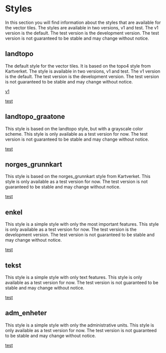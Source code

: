 # Styles
In this section you will find information about the styles that are available for the vector tiles. The styles are available in two versions, v1 and test. The v1 version is the default. The test version is the development version. The test version is not guaranteed to be stable and may change without notice.


## landtopo
The default style for the vector tiles. It is based on the topo4 style from Kartverket. The style is available in two versions, v1 and test. The v1 version is the default. The test version is the development version. The test version is not guaranteed to be stable and may change without notice.

[v1](https://vectortiles.kartverket.no/styles/v1/landtopo/style.json)

[test](https://vectortiles.kartverket.no/styles/test/landtopo/style.json)


## landtopo_graatone
This style is based on the landtopo style, but with a grayscale color scheme. This style is only available as a test version for now. The test version is not guaranteed to be stable and may change without notice.

[test](https://vectortiles.kartverket.no/styles/test/landtopo_graatone/style.json)


## norges_grunnkart
This style is based on the norges_grunnkart style from Kartverket. This style is only available as a test version for now. The test version is not guaranteed to be stable and may change without notice.

[test](https://vectortiles.kartverket.no/styles/test/norges_grunnkart/style.json)


## enkel
This style is a simple style with only the most important features. This style is only available as a test version for now.  The test version is the development version. The test version is not guaranteed to be stable and may change without notice.

[test](https://vectortiles.kartverket.no/styles/test/enkel/style.json)


## tekst
This style is a simple style with only text features. This style is only available as a test version for now.  The test version is not guaranteed to be stable and may change without notice.

[test](https://vectortiles.kartverket.no/styles/test/tekst/style.json)


## adm_enheter
This style is a simple style with only the administrative units. This style is only available as a test version for now.  The test version is not guaranteed to be stable and may change without notice.

[test](https://vectortiles.kartverket.no/styles/test/adm_enheter/style.json)


